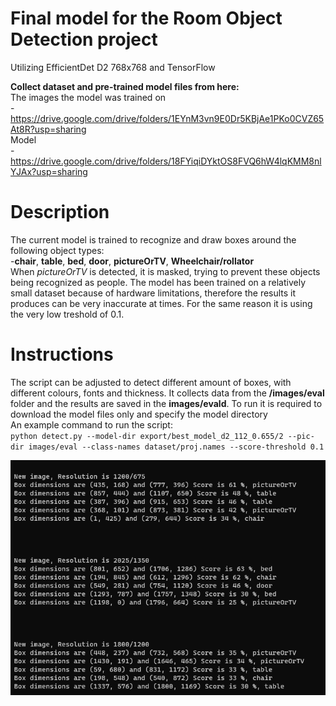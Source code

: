 # Final model for the Room Object Detection project

Utilizing EfficientDet D2 768x768 and TensorFlow

**Collect dataset and pre-trained model files from here:** \
The images the model was trained on\
-https://drive.google.com/drive/folders/1EYnM3vn9E0Dr5KBjAe1PKo0CVZ65At8R?usp=sharing 
\
Model\
-https://drive.google.com/drive/folders/18FYiqiDYktOS8FVQ6hW4lqKMM8nlYJAx?usp=sharing

# Description
The current model is trained to recognize and draw boxes around the following object types:\
-**chair**, **table**, **bed**, **door**, **pictureOrTV**, **Wheelchair/rollator**\
When *pictureOrTV* is detected, it is masked, trying to prevent these objects being recognized as people. 
The model has been trained on a relatively small dataset because of hardware limitations, therefore the results it produces 
can be very inaccurate at times. For the same reason it is using the very low treshold of 0.1.

# Instructions
The script can be adjusted to detect different amount of boxes, with different colours, fonts and thickness. It collects data from
the **/images/eval** folder and the results are saved in the **images/evald**. To run it is required to download the model files only and specify the model directory\
An example command to run the script:\
    ```
    python detect.py --model-dir export/best_model_d2_112_0.655/2 --pic-dir images/eval --class-names dataset/proj.names --score-threshold 0.1
    ```

![Example](example1.png?raw=true "Optional Title")
